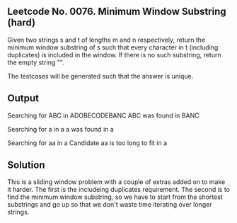## Leetcode No. 0076.  Minimum Window Substring (hard)

Given two strings s and t of lengths m and n respectively, return the
minimum window substring of s such that every character in t
(including duplicates) is included in the window. If there is no such
substring, return the empty string "".

The testcases will be generated such that the answer is unique.

 
## Output

   Searching for ABC in ADOBECODEBANC
	  ABC was found in BANC

   Searching for a in a
	  a was found in a

   Searching for aa in a
	  Candidate aa is too long to fit in a


## Solution

This is a sliding window problem with a couple of extras added on to make it harder.  The first is the includeing duplicates requirement.  The second is to find the minimum window substring, so we have to start from the shortest substrings and go up so that we don't waste time iterating over longer strings.
